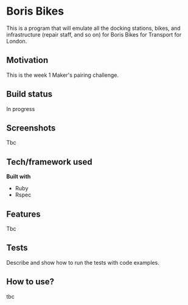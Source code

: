 # Boris Bikes

This is a program that will emulate all the docking stations, bikes, and infrastructure (repair staff, and so on) for Boris Bikes for Transport for London.

## Motivation
This is the week 1 Maker's pairing challenge.

## Build status
In progress

## Screenshots
Tbc

## Tech/framework used

<b>Built with</b>
- Ruby
- Rspec

## Features
Tbc

## Tests
Describe and show how to run the tests with code examples.

## How to use?

tbc
